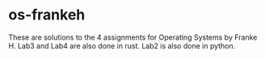 # os-frankeh

These are solutions to the 4 assignments for Operating Systems by Franke H. Lab3 and Lab4 are also done in rust. Lab2 is also done in python. 
